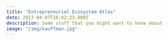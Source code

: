 ```yaml
---
title: "Entrepreneurial Ecosystem Atlas"
date: 2017-04-07T16:42:23.800Z
description: Some stuff that you might want to know about
image: "/img/kauffman.jpg" 
---
```


